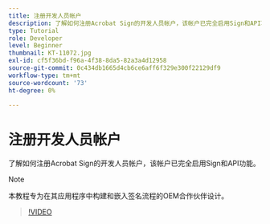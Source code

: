 ```yaml
---
title: 注册开发人员帐户
description: 了解如何注册Acrobat Sign的开发人员帐户，该帐户已完全启用Sign和API功能
type: Tutorial
role: Developer
level: Beginner
thumbnail: KT-11072.jpg
exl-id: cf5f36bd-f96a-4f38-8da5-82a3a4d12958
source-git-commit: 0c434db1665d4cb6ce6aff6f329e300f22129df9
workflow-type: tm+mt
source-wordcount: '73'
ht-degree: 0%

---
```


# 注册开发人员帐户

了解如何注册Acrobat Sign的开发人员帐户，该帐户已完全启用Sign和API功能。

>[!NOTE]
>
>本教程专为在其应用程序中构建和嵌入签名流程的OEM合作伙伴设计。

>[!VIDEO](https://video.tv.adobe.com/v/347347?hidetitle=true)
